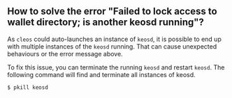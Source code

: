 ## How to solve the error "Failed to lock access to wallet directory; is another keosd running"?

As `cleos` could auto-launches an instance of `keosd`, it is possible to end up with multiple instances of the `keosd` running. That can cause unexpected behaviours or the error message above. 

To fix this issue, you can terminate the running `keosd` and restart `keosd`. The following command will find and terminate all instances of keosd.

```
$ pkill keosd
```